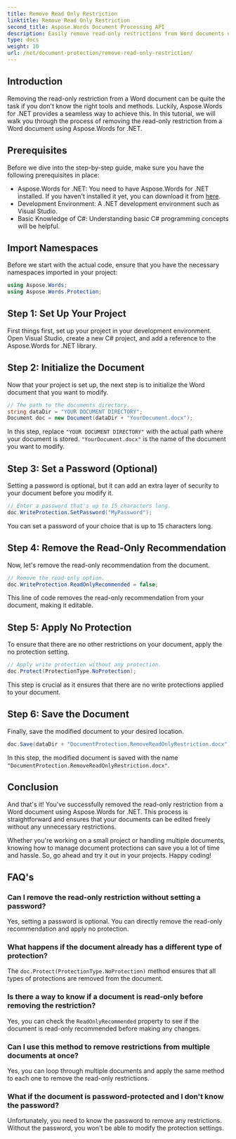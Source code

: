 ```yaml
---
title: Remove Read Only Restriction
linktitle: Remove Read Only Restriction
second_title: Aspose.Words Document Processing API
description: Easily remove read-only restrictions from Word documents using Aspose.Words for .NET with our detailed, step-by-step guide. Perfect for developers.
type: docs
weight: 10
url: /net/document-protection/remove-read-only-restriction/
---
```

## Introduction

Removing the read-only restriction from a Word document can be quite the task if you don't know the right tools and methods. Luckily, Aspose.Words for .NET provides a seamless way to achieve this. In this tutorial, we will walk you through the process of removing the read-only restriction from a Word document using Aspose.Words for .NET.

## Prerequisites

Before we dive into the step-by-step guide, make sure you have the following prerequisites in place:

- Aspose.Words for .NET: You need to have Aspose.Words for .NET installed. If you haven't installed it yet, you can download it from [here](https://releases.aspose.com/words/net/).
- Development Environment: A .NET development environment such as Visual Studio.
- Basic Knowledge of C#: Understanding basic C# programming concepts will be helpful.

## Import Namespaces

Before we start with the actual code, ensure that you have the necessary namespaces imported in your project:

```csharp
using Aspose.Words;
using Aspose.Words.Protection;
```

## Step 1: Set Up Your Project

First things first, set up your project in your development environment. Open Visual Studio, create a new C# project, and add a reference to the Aspose.Words for .NET library.

## Step 2: Initialize the Document

Now that your project is set up, the next step is to initialize the Word document that you want to modify.

```csharp
// The path to the documents directory.
string dataDir = "YOUR DOCUMENT DIRECTORY";
Document doc = new Document(dataDir + "YourDocument.docx");
```

In this step, replace `"YOUR DOCUMENT DIRECTORY"` with the actual path where your document is stored. `"YourDocument.docx"` is the name of the document you want to modify.

## Step 3: Set a Password (Optional)

Setting a password is optional, but it can add an extra layer of security to your document before you modify it.

```csharp
// Enter a password that's up to 15 characters long.
doc.WriteProtection.SetPassword("MyPassword");
```

You can set a password of your choice that is up to 15 characters long.

## Step 4: Remove the Read-Only Recommendation

Now, let's remove the read-only recommendation from the document.

```csharp
// Remove the read-only option.
doc.WriteProtection.ReadOnlyRecommended = false;
```

This line of code removes the read-only recommendation from your document, making it editable.

## Step 5: Apply No Protection

To ensure that there are no other restrictions on your document, apply the no protection setting.

```csharp
// Apply write protection without any protection.
doc.Protect(ProtectionType.NoProtection);
```

This step is crucial as it ensures that there are no write protections applied to your document.

## Step 6: Save the Document

Finally, save the modified document to your desired location.

```csharp
doc.Save(dataDir + "DocumentProtection.RemoveReadOnlyRestriction.docx");
```

In this step, the modified document is saved with the name `"DocumentProtection.RemoveReadOnlyRestriction.docx"`.

## Conclusion

And that's it! You've successfully removed the read-only restriction from a Word document using Aspose.Words for .NET. This process is straightforward and ensures that your documents can be edited freely without any unnecessary restrictions. 

Whether you're working on a small project or handling multiple documents, knowing how to manage document protections can save you a lot of time and hassle. So, go ahead and try it out in your projects. Happy coding!

## FAQ's

### Can I remove the read-only restriction without setting a password?

Yes, setting a password is optional. You can directly remove the read-only recommendation and apply no protection.

### What happens if the document already has a different type of protection?

The `doc.Protect(ProtectionType.NoProtection)` method ensures that all types of protections are removed from the document.

### Is there a way to know if a document is read-only before removing the restriction?

Yes, you can check the `ReadOnlyRecommended` property to see if the document is read-only recommended before making any changes.

### Can I use this method to remove restrictions from multiple documents at once?

Yes, you can loop through multiple documents and apply the same method to each one to remove the read-only restrictions.

### What if the document is password-protected and I don't know the password?

Unfortunately, you need to know the password to remove any restrictions. Without the password, you won't be able to modify the protection settings.
